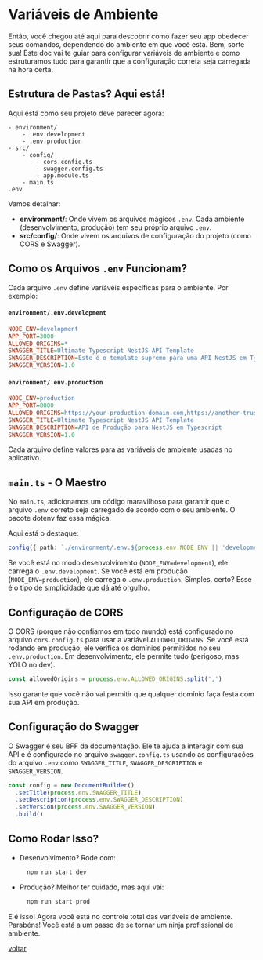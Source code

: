 # Variáveis de Ambiente

Então, você chegou até aqui para descobrir como fazer seu app obedecer seus comandos, dependendo do ambiente em que você está. Bem, sorte sua! Este doc vai te guiar para configurar variáveis de ambiente e como estruturamos tudo para garantir que a configuração correta seja carregada na hora certa.

## Estrutura de Pastas? Aqui está!

Aqui está como seu projeto deve parecer agora:

```
- environment/
    - .env.development
    - .env.production
- src/
    - config/
        - cors.config.ts
        - swagger.config.ts
        - app.module.ts
    - main.ts
.env
```

Vamos detalhar:

- **environment/**: Onde vivem os arquivos mágicos `.env`. Cada ambiente (desenvolvimento, produção) tem seu próprio arquivo `.env`.
- **src/config/**: Onde vivem os arquivos de configuração do projeto (como CORS e Swagger).

## Como os Arquivos `.env` Funcionam?

Cada arquivo `.env` define variáveis específicas para o ambiente. Por exemplo:

#### `environment/.env.development`

```ini
NODE_ENV=development
APP_PORT=3000
ALLOWED_ORIGINS=*
SWAGGER_TITLE=Ultimate Typescript NestJS API Template
SWAGGER_DESCRIPTION=Este é o template supremo para uma API NestJS em Typescript
SWAGGER_VERSION=1.0
```

#### `environment/.env.production`

```ini
NODE_ENV=production
APP_PORT=8000
ALLOWED_ORIGINS=https://your-production-domain.com,https://another-trusted-domain.com
SWAGGER_TITLE=Ultimate Typescript NestJS API Template
SWAGGER_DESCRIPTION=API de Produção para NestJS em Typescript
SWAGGER_VERSION=1.0
```

Cada arquivo define valores para as variáveis de ambiente usadas no aplicativo.

## `main.ts` - O Maestro

No `main.ts`, adicionamos um código maravilhoso para garantir que o arquivo `.env` correto seja carregado de acordo com o seu ambiente. O pacote dotenv faz essa mágica.

Aqui está o destaque:

```typescript
config({ path: `./environment/.env.${process.env.NODE_ENV || 'development'}` })
```

Se você está no modo desenvolvimento (`NODE_ENV=development`), ele carrega o `.env.development`. Se você está em produção (`NODE_ENV=production`), ele carrega o `.env.production`. Simples, certo? Esse é o tipo de simplicidade que dá até orgulho.

## Configuração de CORS

O CORS (porque não confiamos em todo mundo) está configurado no arquivo `cors.config.ts` para usar a variável `ALLOWED_ORIGINS`. Se você está rodando em produção, ele verifica os domínios permitidos no seu `.env.production`. Em desenvolvimento, ele permite tudo (perigoso, mas YOLO no dev).

```typescript
const allowedOrigins = process.env.ALLOWED_ORIGINS.split(',')
```

Isso garante que você não vai permitir que qualquer domínio faça festa com sua API em produção.

## Configuração do Swagger

O Swagger é seu BFF da documentação. Ele te ajuda a interagir com sua API e é configurado no arquivo `swagger.config.ts` usando as configurações do arquivo `.env` como `SWAGGER_TITLE`, `SWAGGER_DESCRIPTION` e `SWAGGER_VERSION`.

```typescript
const config = new DocumentBuilder()
  .setTitle(process.env.SWAGGER_TITLE)
  .setDescription(process.env.SWAGGER_DESCRIPTION)
  .setVersion(process.env.SWAGGER_VERSION)
  .build()
```

## Como Rodar Isso?

- Desenvolvimento? Rode com:
  ```bash
    npm run start dev
  ```
- Produção? Melhor ter cuidado, mas aqui vai:
  ```bash
    npm run start prod
  ```

E é isso! Agora você está no controle total das variáveis de ambiente. Parabéns! Você está a um passo de se tornar um ninja profissional de ambiente.

[voltar](table-of-contents.md)
